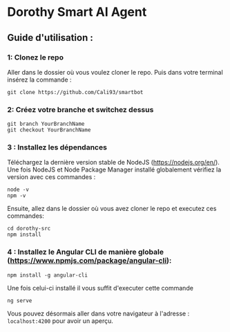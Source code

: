 # Dorothy Smart AI Agent

## Guide d'utilisation :

### 1: Clonez le repo

Aller dans le dossier où vous voulez cloner le repo. Puis dans votre terminal insérez la commande :
```
git clone https://github.com/Cali93/smartbot
```
### 2: Créez votre branche et switchez dessus
```
git branch YourBranchName
git checkout YourBranchName
```
### 3 : Installez les dépendances

Téléchargez la dernière version stable de NodeJS (https://nodejs.org/en/).
Une fois NodeJS et Node Package Manager installé globalement vérifiez la version avec ces commandes :
```
node -v
npm -v
```
Ensuite, allez dans le dossier où vous avez cloner le repo et executez ces commandes: 
```
cd dorothy-src
npm install
```

### 4 : Installez le Angular CLI de manière globale (https://www.npmjs.com/package/angular-cli): 

```
npm install -g angular-cli
```

Une fois celui-ci installé il vous suffit d'executer cette commande
```
ng serve
```
Vous pouvez désormais aller dans votre navigateur à l'adresse :
```localhost:4200``` pour avoir un aperçu.
